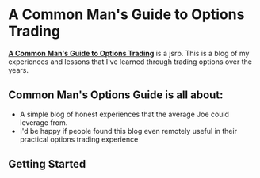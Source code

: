 # A Common Man's Guide to Options Trading

**[A Common Man's Guide to Options
  Trading](http://manojrajarao.github.io)** is a jsrp. This is
  a blog of my experiences and lessons that I've learned through
  trading options over the years.

## Common Man's Options Guide is all about:
* A simple blog of honest experiences that the average Joe could
leverage from.
* I'd be happy if people found this blog even remotely useful in their
practical options trading experience

## Getting Started
